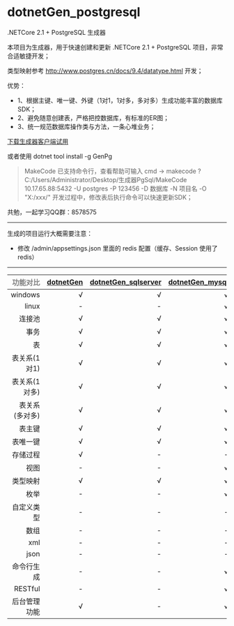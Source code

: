 ﻿# dotnetGen_postgresql
.NETCore 2.1 + PostgreSQL 生成器

本项目为生成器，用于快速创建和更新 .NETCore 2.1 + PostgreSQL 项目，非常合适敏捷开发；

类型映射参考 http://www.postgres.cn/docs/9.4/datatype.html 开发；

优势：
 * 1、根据主键、唯一键、外键（1对1，1对多，多对多）生成功能丰富的数据库 SDK；
 * 2、避免随意创建表，严格把控数据库，有标准的ER图；
 * 3、统一规范数据库操作类与方法，一条心堆业务；

[下载生成器客户端试用](https://files.cnblogs.com/files/kellynic/%E7%94%9F%E6%88%90%E5%99%A8pgsql.zip)

或者使用 dotnet tool install -g GenPg

> MakeCode 已支持命令行，查看帮助可输入 cmd -> makecode ?
> C:/Users/Administrator/Desktop/生成器PgSql/MakeCode 10.17.65.88:5432 -U postgres -P 123456 -D 数据库 -N 项目名 -O "X:/xxx/"
> 开发过程中，修改表后执行命令可以快速更新SDK；

共勉，一起学习QQ群：8578575

-----------------

生成的项目运行大概需要注意：

 * 修改 /admin/appsettings.json 里面的 redis 配置（缓存、Session 使用了 redis）

-----------------

| <font color=gray>功能对比</font> | [dotnetGen](https://github.com/2881099/dotnetGen) | [dotnetGen_sqlserver](https://github.com/2881099/dotnetGen_sqlserver) | [dotnetGen_mysql](https://github.com/2881099/dotnetGen_mysql) | [dotnetGen_postgresql](https://github.com/2881099/dotnetGen_postgresql) |
| ----------------: | -------------:| --------------------:| --------------: | -------------------: |
| windows            | √ | √ | √ | √ |
| linux              | - | - | √ | √ |
| 连接池             | √ | √ | √ | √ |
| 事务               | √ | √ | √ | √ |
| 表                 | √ | √ | √ | √ |
| 表关系(1对1)        | √ | √ | √ | √ |
| 表关系(1对多)       | √ | √ | √ | √ |
| 表关系(多对多)      | √ | √ | √ | √ |
| 表主键             | √ | √ | √ | √ |
| 表唯一键           | √ | √ | √ | √ |
| 存储过程           | √ | - | - | - |
| 视图               | - | - | √ | √ |
| 类型映射           | √ | √ | √ | √ |
| 枚举               | - | - | √ | √ |
| 自定义类型         | - | - | - | √ |
| 数组               | - | - | - | √ |
| xml               | - | - | - | - |
| json              | - | - | - | √ |
| 命令行生成         | - | - | √ | √ |
| RESTful           | - | - | √ | √ |
| 后台管理功能       | √ | - | √ | √ |
